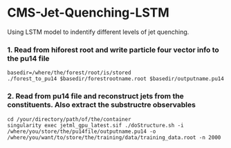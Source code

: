 # CMS-Jet-Quenching-LSTM
Using LSTM model to indentify different levels of jet quenching. 

### 1. Read from hiforest root and write particle four vector info to the pu14 file
```
basedir=/where/the/forest/root/is/stored
./forest_to_pu14 $basedir/forestrootname.root $basedir/outputname.pu14
```

### 2. Read from pu14 file and reconstruct jets from the constituents. Also extract the substructre observables
```
cd /your/directory/path/of/the/container
singularity exec jetml_gpu_latest.sif ./doStructure.sh -i /where/you/store/the/pu14file/outputname.pu14 -o /where/you/want/to/store/the/training/data/training_data.root -n 2000
```

